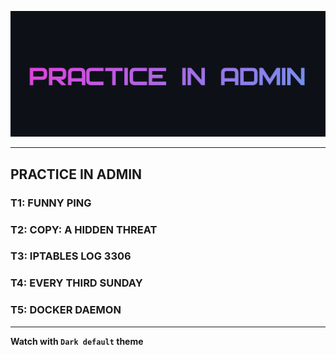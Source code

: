 ![](PRACTICE.png)

---

## PRACTICE IN ADMIN

### T1: FUNNY PING

### T2: COPY: A HIDDEN THREAT

### T3: IPTABLES LOG 3306

### T4: EVERY THIRD SUNDAY

### T5: DOCKER DAEMON

---

**Watch with `Dark default` theme**